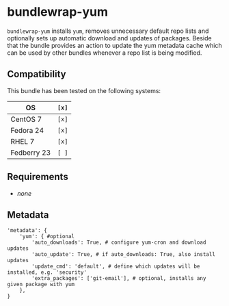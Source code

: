 # bundlewrap-yum

`bundlewrap-yum` installs `yum`, removes unnecessary default repo lists and optionally sets up automatic download and updates of packages.
Beside that the bundle provides an action to update the yum metadata cache which can be used by other bundles whenever a repo list is being modified.

## Compatibility

This bundle has been tested on the following systems:

| OS          | `[x]` |
| ----------- | ----- |
| CentOS 7    | `[x]` |
| Fedora 24   | `[x]` |
| RHEL 7      | `[x]` |
| Fedberry 23 | `[ ]` |

## Requirements

* *none*

## Metadata

    'metadata': {
        'yum': { #optional
            'auto_downloads': True, # configure yum-cron and download updates
            'auto_update': True, # if auto_downloads: True, also install updates
            'update_cmd': 'default', # define which updates will be installed, e.g. 'security'
            'extra_packages': ['git-email'], # optional, installs any given package with yum
        },
    }
